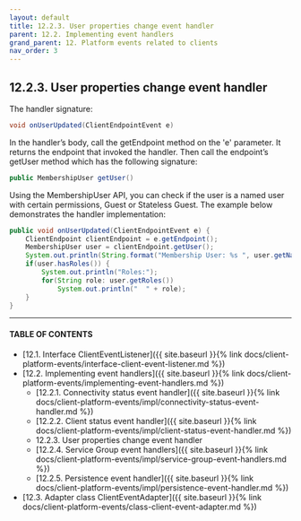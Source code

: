 ```yaml
---
layout: default
title: 12.2.3. User properties change event handler
parent: 12.2. Implementing event handlers
grand_parent: 12. Platform events related to clients
nav_order: 3
---
```


## 12.2.3. User properties change event handler

The handler signature: 
```java
void onUserUpdated(ClientEndpointEvent e)
```

In the handler’s body, call the <span class="method">getEndpoint</span> method on the 'e' parameter. It returns the endpoint that invoked the handler. Then call the endpoint’s <span class="method">getUser</span> method which has the following signature:
```java
public MembershipUser getUser()
```
Using the <span class="datatype">MembershipUser</span> API, you can check if the user is a named user with certain permissions, Guest or Stateless Guest. The example below demonstrates the handler implementation:
```java
public void onUserUpdated(ClientEndpointEvent e) {
    ClientEndpoint clientEndpoint = e.getEndpoint();
    MembershipUser user = clientEndpoint.getUser();
    System.out.println(String.format("Membership User: %s ", user.getName()));
    if(user.hasRoles()) {
        System.out.println("Roles:");
        for(String role: user.getRoles())
            System.out.println("  " + role);
    }			
}
```

---
#### TABLE OF CONTENTS
* [12.1. Interface ClientEventListener]({{ site.baseurl }}{% link docs/client-platform-events/interface-client-event-listener.md %})
* [12.2. Implementing event handlers]({{ site.baseurl }}{% link docs/client-platform-events/implementing-event-handlers.md %})
    * [12.2.1. Connectivity status event handler]({{ site.baseurl }}{% link docs/client-platform-events/impl/connectivity-status-event-handler.md %})
    * [12.2.2. Client status event handler]({{ site.baseurl }}{% link docs/client-platform-events/impl/client-status-event-handler.md %})
    * 12.2.3. User properties change event handler
    * [12.2.4. Service Group event handlers]({{ site.baseurl }}{% link docs/client-platform-events/impl/service-group-event-handlers.md %})
    * [12.2.5. Persistence event handler]({{ site.baseurl }}{% link docs/client-platform-events/impl/persistence-event-handler.md %})
* [12.3. Adapter class ClientEventAdapter]({{ site.baseurl }}{% link docs/client-platform-events/class-client-event-adapter.md %})